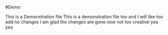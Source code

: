 #Demo

This is a Demonstration file
This is a demonstration file too
and I will like too add no changes
I am glad the changes are gone now
not too creative
yea yea
